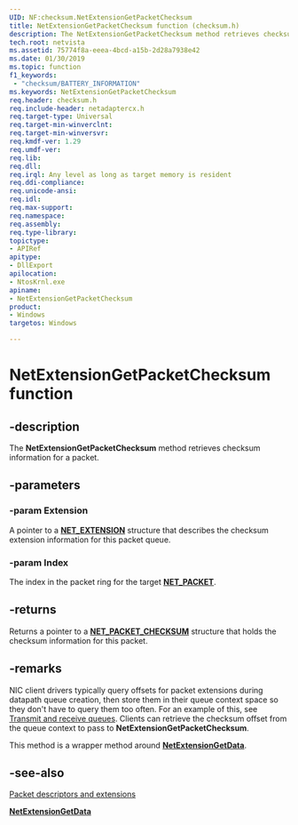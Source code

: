 ```yaml
---
UID: NF:checksum.NetExtensionGetPacketChecksum
title: NetExtensionGetPacketChecksum function (checksum.h)
description: The NetExtensionGetPacketChecksum method retrieves checksum information for a packet.
tech.root: netvista
ms.assetid: 75774f8a-eeea-4bcd-a15b-2d28a7938e42
ms.date: 01/30/2019
ms.topic: function
f1_keywords:
 - "checksum/BATTERY_INFORMATION"
ms.keywords: NetExtensionGetPacketChecksum
req.header: checksum.h
req.include-header: netadaptercx.h
req.target-type: Universal
req.target-min-winverclnt:
req.target-min-winversvr:
req.kmdf-ver: 1.29
req.umdf-ver:
req.lib:
req.dll:
req.irql: Any level as long as target memory is resident
req.ddi-compliance:
req.unicode-ansi:
req.idl:
req.max-support:
req.namespace:
req.assembly:
req.type-library: 
topictype:
- APIRef
apitype: 
- DllExport
apilocation: 
- NtosKrnl.exe
apiname: 
- NetExtensionGetPacketChecksum
product:
- Windows
targetos: Windows

---
```


# NetExtensionGetPacketChecksum function


## -description


The **NetExtensionGetPacketChecksum** method retrieves checksum information for a packet.

## -parameters

### -param Extension

A pointer to a [**NET_EXTENSION**](../extension/ns-extension-_net_extension.md) structure that describes the checksum extension information for this packet queue. 

### -param Index

The index in the packet ring for the target [**NET_PACKET**](../packet/ns-packet-_net_packet.md).

## -returns

Returns a pointer to a [**NET_PACKET_CHECKSUM**](../checksumtypes/ns-checksumtypes-_net_packet_checksum.md) structure that holds the checksum information for this packet.

## -remarks

NIC client drivers typically query offsets for packet extensions during datapath queue creation, then store them in their queue context space so they don't have to query them too often. For an example of this, see [Transmit and receive queues](https://docs.microsoft.com/windows-hardware/drivers/netcx/transmit-and-receive-queues). Clients can retrieve the checksum offset from the queue context to pass to **NetExtensionGetPacketChecksum**.

This method is a wrapper method around [**NetExtensionGetData**](../extension/nf-extension-netextensiongetdata.md). 

## -see-also

[Packet descriptors and extensions](https://docs.microsoft.com/windows-hardware/drivers/netcx/packet-descriptors-and-extensions)

[**NetExtensionGetData**](../extension/nf-extension-netextensiongetdata.md)
